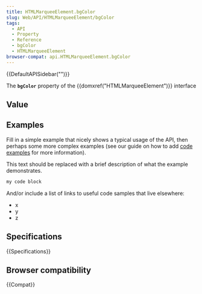 ```yaml
---
title: HTMLMarqueeElement.bgColor
slug: Web/API/HTMLMarqueeElement/bgColor
tags:
  - API
  - Property
  - Reference
  - bgColor
  - HTMLMarqueeElement
browser-compat: api.HTMLMarqueeElement.bgColor
---
```

{{DefaultAPISidebar("")}}

The **`bgColor`** property of the {{domxref("HTMLMarqueeElement")}} interface 

## Value



## Examples

Fill in a simple example that nicely shows a typical usage of the API, then perhaps some more complex examples (see our guide on how to add [code examples](/en-US/docs/MDN/Contribute/Structures/Code_examples) for more information).

This text should be replaced with a brief description of what the example demonstrates.

```js
my code block
```

And/or include a list of links to useful code samples that live elsewhere:

*   x
*   y
*   z

## Specifications

{{Specifications}}

## Browser compatibility

{{Compat}}



